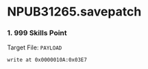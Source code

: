 # NPUB31265.savepatch

### 1. 999 Skills Point

Target File: `PAYLOAD`

```
write at 0x0000010A:0x03E7
```

